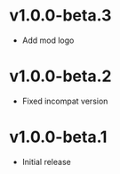 # v1.0.0-beta.3

- Add mod logo

# v1.0.0-beta.2

- Fixed incompat version

# v1.0.0-beta.1

- Initial release
